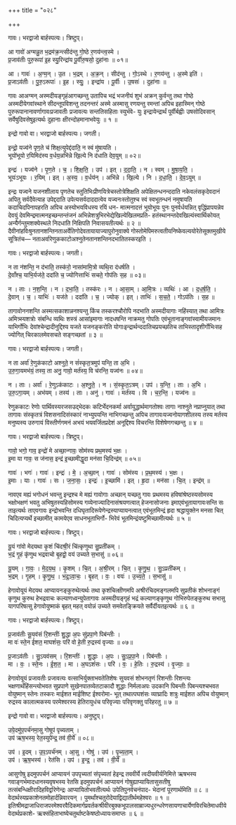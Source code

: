 +++
title = "०२८"

+++


गावः। भरद्वाजो बार्हस्पत्यः। त्रिष्टुप्।

आ गावो॑ अग्मन्नु॒त भ॒द्रम॑क्र॒न्त्सीद॑न्तु गो॒ष्ठे र॒णय॑न्त्व॒स्मे ।  
प्र॒जाव॑तीः पुरु॒रूपा॑ इ॒ह स्यु॒रिन्द्रा॑य पू॒र्वीरु॒षसो॒ दुहा॑नाः ॥ ०१॥

आ । गावः॑ । अ॒ग्म॒न् । उ॒त । भ॒द्रम् । अ॒क्र॒न् । सीद॑न्तु । गो॒ऽस्थे । र॒णय॑न्तु । अ॒स्मे इति॑ ।  
प्र॒जाऽव॑तीः । पु॒रु॒ऽरूपाः॑ । इ॒ह । स्युः॒ । इन्द्रा॑य । पू॒र्वीः । उ॒षसः॑ । दुहा॑नाः ॥

गावः आअग्मन् अस्मदीयङ्गृहंआगच्छन्तु उतापिच भद्रं भजनीयं शुभं अक्रन् कुर्वन्तु तथा गोष्ठे अस्मदीयेगवांस्थाने सीदन्तूपविशन्तु तदनन्तरं अस्मे अस्मासु रणयन्तु रमन्तां अपिच इहास्मिन् गोष्ठे पुरुरूपानानावर्णागावःप्रजावतीः प्रजावत्यः सन्ततिसहिताः स्युर्भवे- युः इन्द्रायेन्द्रार्थं पूर्वीर्बह्वीः उषसोदिवसान् सर्वेषुदिवसेषुइत्यर्थः दुहानाः क्षीरन्दोहमानाभवेयुः ॥ १ ॥

इन्द्रो गावो वा। भरद्वाजो बार्हस्पत्यः। जगती।

इन्द्रो॒ यज्व॑ने पृण॒ते च॑ शिक्ष॒त्युपेद्द॑दाति॒ न स्वं मु॑षायति ।  
भूयो॑भूयो र॒यिमिद॑स्य व॒र्धय॒न्नभि॑न्ने खि॒ल्ये नि द॑धाति देव॒युम् ॥ ०२॥

इन्द्रः॑ । यज्व॑ने । पृ॒ण॒ते । च॒ । शि॒क्ष॒ति॒ । उप॑ । इत् । द॒दा॒ति॒ । न । स्वम् । मु॒षा॒य॒ति॒ ।  
भूयः॑ऽभूयः । र॒यिम् । इत् । अ॒स्य॒ । व॒र्धय॑न् । अभि॑न्ने । खि॒ल्ये । नि । द॒धा॒ति॒ । दे॒व॒ऽयुम् ॥

इन्द्रः यज्वने यजनशीलाय पृणतेच स्तुतिभिःप्रीणयित्रेचस्तोत्रेशिक्षति अपेक्षितन्धनन्ददाति नकेवलंसकृदेवदानं अपितु सर्वदैवेत्याह उपेद्ददाति उपेत्यसर्वदाददात्वेव यज्वनःस्तोतुश्च स्वं स्वभूतन्धनं नमुषायति कदाचिदपिनापहरति अपिच अस्योभयविधस्य रयिं धन- मात्मनादत्तं भूयोभूयः पुनः पुनर्वर्धयन्नित् वृद्धिंप्रापयन्नेव देवयुं देवमिन्द्रमात्मनइच्छन्तन्तंजनं अभिन्नेशत्रुभिरभेद्येखिल्येखिलमप्रति- हतंस्थानन्तदेवखिल्यंस्वार्थिकोयत् अन्यैर्गन्तुमशक्येस्थले निदधाति निक्षिपति निवासयतीत्यर्थः ॥ २ ॥ दैवीनांहविःषुनतानशन्तिनताअर्वेतिगोदेवतायायाज्यापुरोनुवाक्ये गोस्तोमेपिमरुत्वतीयनिष्केवल्ययोरेतेसूक्तमुखीये सूत्रितंच— नताअर्वारेणुककाटोअश्नुतेनतानशन्तिनदभातितस्करइति ।

गावः। भरद्वाजो बार्हस्पत्यः। जगती।

न ता न॑शन्ति॒ न द॑भाति॒ तस्क॑रो॒ नासा॑मामि॒त्रो व्यथि॒रा द॑धर्षति ।  
दे॒वाँश्च॒ याभि॒र्यज॑ते॒ ददा॑ति च॒ ज्योगित्ताभिः॑ सचते॒ गोप॑तिः स॒ह ॥ ०३॥

न । ताः । न॒श॒न्ति॒ । न । द॒भा॒ति॒ । तस्क॑रः । न । आ॒सा॒म् । आ॒मि॒त्रः । व्यथिः॑ । आ । द॒ध॒र्ष॒ति॒ ।  
दे॒वान् । च॒ । याभिः॑ । यज॑ते । ददा॑ति । च॒ । ज्योक् । इत् । ताभिः॑ । स॒च॒ते॒ । गोऽप॑तिः । स॒ह ॥

तागावोननशन्ति अस्मत्सकाशान्ननश्यन्तु किंच तस्करश्चौरोपि नदभाति अस्मदीयागाः नहिंस्यात् तथा आमित्रः अमित्र्स्यशत्रोः संबन्धि व्यथिः शस्त्रं आसांइमागाः नादधषन्ति नाक्रमतु गोपतिः एवंभूतानाङ्गवांस्वामीयजमानः याभिर्गोभिः देवांश्चेन्द्रादीनुद्दिश्य यजते यजनङ्करोति योगाःइन्द्रार्थन्ददातिचप्रयच्छतिच ताभिस्तादृशीर्गोभिःसह ज्योगित् चिरकालमेवसचते सङ्गच्छतां ॥ ३ ॥

गावः। भरद्वाजो बार्हस्पत्यः। जगती।

न ता अर्वा॑ रे॒णुक॑काटो अश्नुते॒ न सं॑स्कृत॒त्रमुप॑ यन्ति॒ ता अ॒भि ।  
उ॒रु॒गा॒यमभ॑यं॒ तस्य॒ ता अनु॒ गावो॒ मर्त॑स्य॒ वि च॑रन्ति॒ यज्व॑नः ॥ ०४॥

न । ताः । अर्वा॑ । रे॒णुऽक॑काटः । अ॒श्नु॒ते॒ । न । सं॒स्कृ॒त॒ऽत्रम् । उप॑ । य॒न्ति॒ । ताः । अ॒भि ।  
उ॒रु॒ऽगा॒यम् । अभ॑यम् । तस्य॑ । ताः । अनु॑ । गावः॑ । मर्त॑स्य । वि । च॒र॒न्ति॒ । यज्व॑नः ॥

रेणुककाटः रेणोः पार्थिवस्यरजसउद्भेदकः कटिर्भेदनकर्मा अर्वायुद्धार्थमागतोश्वः तागाः नाश्नुते नप्राप्नुयात् तथा तागावः संस्कृतत्रं विशसनादिसंस्कारं नाभ्युपयन्ति नाभिगच्छन्तु अपिच तागावःयज्वनोयागशीलस्य तस्य मर्तस्य मनुष्यस्य उरुगायं विस्तीर्णगमनं अभयं भयवर्जितप्रदेशं अनूद्दिश्य विचरन्ति विशेषेणगच्छन्तु ॥ ४ ॥

गावः। भरद्वाजो बार्हस्पत्यः। त्रिष्टुप्।

गावो॒ भगो॒ गाव॒ इन्द्रो॑ मे अच्छा॒न्गावः॒ सोम॑स्य प्रथ॒मस्य॑ भ॒क्षः ।  
इ॒मा या गावः॒ स ज॑नास॒ इन्द्र॑ इ॒च्छामीद्धृ॒दा मन॑सा चि॒दिन्द्र॑म् ॥ ०५॥

गावः॑ । भगः॑ । गावः॑ । इन्द्रः॑ । मे॒ । अ॒च्छा॒न् । गावः॑ । सोम॑स्य । प्र॒थ॒मस्य॑ । भ॒क्षः ।  
इ॒माः । याः । गावः॑ । सः । ज॒ना॒सः॒ । इन्द्रः॑ । इ॒च्छामि॑ । इत् । हृ॒दा । मन॑सा । चि॒त् । इन्द्र॑म् ॥

नावएव मह्यं भगोधनं भवन्तु इन्द्रश्च मे मह्यं गावोगाः अच्छान् यच्छतु गावः प्रथमस्य हविषांश्रेष्ठस्यसोमस्य भक्षोभक्षणं भवतु अभिषुतस्यहिसोमस्य गव्येनाज्यादिनासंश्रयणत्वात् हेजनासोजनाः इमाएवंभूतायागावःसन्ति सः ताइत्यर्थः ताएवगावः इन्द्रोभवन्ति दधिघृतादिरूपेणेन्द्रस्याप्यायनत्वात् एवंभूतमिन्द्रं हृदा श्रद्धायुक्तेन मनसा चित् चिदित्यप्यर्थे इच्छामीत् कामयेएव साधनभूताभिर्गो- भिरेवं भूतमिन्द्रंयष्टुमिच्छामीत्यर्थः ॥ ५ ॥

गावः। भरद्वाजो बार्हस्पत्यः। त्रिष्टुप्।

यू॒यं गा॑वो मेदयथा कृ॒शं चि॑दश्री॒रं चि॑त्कृणुथा सु॒प्रती॑कम् ।  
भ॒द्रं गृ॒हं कृ॑णुथ भद्रवाचो बृ॒हद्वो॒ वय॑ उच्यते स॒भासु॑ ॥ ०६॥

यू॒यम् । गा॒वः॒ । मे॒द॒य॒थ॒ । कृ॒शम् । चि॒त् । अ॒श्री॒रम् । चि॒त् । कृ॒णु॒थ॒ । सु॒ऽप्रती॑कम् ।  
भ॒द्रम् । गृ॒हम् । कृ॒णु॒थ॒ । भ॒द्र॒ऽवा॒चः॒ । बृ॒हत् । वः॒ । वयः॑ । उ॒च्य॒ते॒ । स॒भासु॑ ॥

हेगावोयूयं मेदयथ आप्यायनङ्कुरुथेत्यर्थः तथा कृशंचित्क्षीणमपि अश्रीरंचिदमङ्गलमपि सुप्रतीकं शोभनाङ्गं कृणुथ कुरुथ हेभद्रवाचः कल्याणध्वन्युपेतागावः अस्मदीयङ्गृहं भद्रं कल्याणङ्कृणुथ गोभिरुपेतङ्कुरुथ सभासु यागपरिषत्सु हेगावोयुष्माकं बृहत् महत् वयोन्नं उच्यते समवेतङ्क्रियते सर्वैर्दीयतइत्यर्थः ॥ ६ ॥

गावः। भरद्वाजो बार्हस्पत्यः। त्रिष्टुप्।

प्र॒जाव॑तीः सू॒यव॑सं रि॒शन्तीः॑ शु॒द्धा अ॒पः सु॑प्रपा॒णे पिब॑न्तीः ।  
मा वः॑ स्ते॒न ई॑शत॒ माघशं॑सः॒ परि॑ वो हे॒ती रु॒द्रस्य॑ वृज्याः ॥ ०७॥

प्र॒जाऽव॑तीः । सु॒ऽयव॑सम् । रि॒शन्तीः॑ । शु॒द्धाः । अ॒पः । सु॒ऽप्र॒पा॒ने । पिब॑न्तीः ।  
मा । वः॒ । स्ते॒नः । ई॒श॒त॒ । मा । अ॒घऽशं॑सः । परि॑ । वः॒ । हे॒तिः । रु॒द्रस्य॑ । वृ॒ज्याः॒ ॥

हेगावोयूयं प्रजावतीः प्रजावत्यः वत्साभिर्युक्ताभवतेतिशेषः सुयवसं शोभनतृणं रिशन्तीः रिशन्त्यः भक्षणार्थंहिंसन्त्योभवत सुप्रपाणे सुखेनपातव्येतटाकादौ शुद्धाः निर्मलाअपः उदकानि पिबन्तीः पिबन्त्यश्चभवत वोयुष्मान् स्तेनः तस्करः माईशत माईशिष्ट ईश्वरोमा- भूत् तथात्पघशंसः व्याघ्रादिः शत्रुः माईशत अपिच वोयुष्मान् रुद्रस्य कालात्मकस्य परमेश्वरस्य हेतिरायुधंच परिवृज्याः परिवृणक्तु परिहरतु ॥ ७ ॥

इन्द्रो गावो वा। भरद्वाजो बार्हस्पत्यः। अनुष्टुप्।

उपे॒दमु॑प॒पर्च॑नमा॒सु गोषूप॑ पृच्यताम् ।  
उप॑ ऋष॒भस्य॒ रेत॒स्युपे॑न्द्र॒ तव॑ वी॒र्ये॑ ॥ ०८॥

उप॑ । इ॒दम् । उ॒प॒ऽपर्च॑नम् । आ॒सु । गोषु॑ । उप॑ । पृ॒च्य॒ता॒म् ।  
उप॑ । ऋ॒ष॒भस्य॑ । रेत॑सि । उप॑ । इ॒न्द्र॒ । तव॑ । वी॒र्ये॑ ॥

आसुगोषु इदमुपपर्चनं आप्यायनं उपपृच्यतां संपृच्यतां हेइन्द्र तववीर्ये त्वदीयवीर्यनिमित्ते ऋषभस्य गवाङ्गर्भमादधानस्यवृषभस्य रेतसि इदमुपपर्चनं आप्यायनं गोषुह्याप्यायितासुसतीषु तत्संबन्धिक्षीरादिहविर्द्वारेणेन्द्रः आप्यायितोभवतीत्यर्थः उपेतिपुनर्वचनंपाद- भेदानां पूरणार्थमिति ॥ ८ ॥वेदार्थस्यप्रकाशेनतमोहार्दन्निवारयन् । पुमर्थांश्चतुरोदेयाद्विद्यातीर्थमहेश्वरः ॥ १ ॥इतिश्रीमद्राजाधिराजपरमेश्वरवैदिकमार्गप्रवर्तकश्रीवीरबुक्कभूपालसाम्राज्यधुरन्धरेणसायणाचार्येणविरचितेमाधवीयेवेदार्थप्रकाशे- ऋक्संहिताभाष्येचतुर्थाष्टकेषष्ठोध्यायःसमाप्तः ॥ ६ ॥